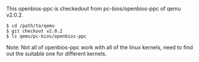 
This openbios-ppc is checkedout from pc-bios/openbios-ppc of qemu v2.0.2.

    $ cd /path/to/qemu
    $ git checkout v2.0.2
    $ ls qemu/pc-bios/openbios-ppc

Note: Not all of openbios-ppc work with all of the linux kernels, need to find
out the suitable one for different kernels.
